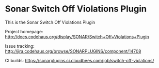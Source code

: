 Sonar Switch Off Violations Plugin
=========================

This is the Sonar Switch Off Violations Plugin

Project homepage:
http://docs.codehaus.org/display/SONAR/Switch+Off+Violations+Plugin

Issue tracking:
http://jira.codehaus.org/browse/SONARPLUGINS/component/14708

CI builds:
https://sonarplugins.ci.cloudbees.com/job/switch-off-violations/
